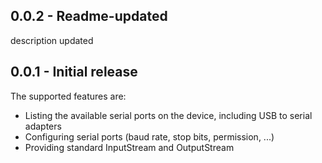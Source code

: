﻿## 0.0.2 - Readme-updated
   description updated

## 0.0.1 - Initial release

   The supported features are:
 * Listing the available serial ports on the device, including USB to serial adapters
 * Configuring serial ports (baud rate, stop bits, permission, ...) 
 * Providing standard InputStream and OutputStream 
